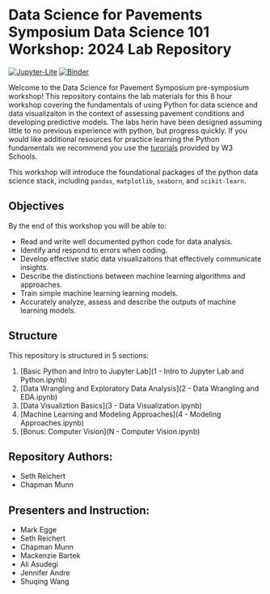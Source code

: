 # Data Science for Pavements Symposium Data Science 101 Workshop: 2024 Lab Repository

[![Jupyter-Lite](https://jupyterlite.rtfd.io/en/latest/_static/badge.svg)](https://markegge.github.io/dsps/)
[![Binder](https://mybinder.org/badge_logo.svg)](https://mybinder.org/v2/git/https%3A%2F%2Fbitbucket.org%2Fhigh-street%2Fdsps24/main)

Welcome to the Data Science for Pavement Symposium pre-symposium workshop! This repository contains the lab materials for this 8 hour workshop covering the fundamentals of using Python for data science and data visualizaiton in the context of assessing pavement conditions and developing predictive models. The labs herin have been designed assuming little to no previous experience with python, but progress quickly. If you would like additional resources for practice learning the Python fundamentals we recommend you use the [turorials](https://www.w3schools.com/python/python_intro.asp) provided by W3 Schools.

This workshop will introduce the foundational packages of the python data science stack, including `pandas`,  `matplotlib`, `seaborn`, and `scikit-learn`.

## Objectives
By the end of this workshop you will be able to:
- Read and write well documented python code for data analysis.
- Identify and respond to errors when coding.
- Develop effective static data visualizaitons that effectively communicate insights.
- Describe the distinctions between machine learning algorithms and approaches.
- Train simple machine learning learning models.
- Accurately analyze, assess and describe the outputs of machine learning models.

## Structure
This repository is structured in 5 sections:
1. [Basic Python and Intro to Jupyter Lab](1 - Intro to Jupyter Lab and Python.ipynb)
2. [Data Wrangling and Exploratory Data Analysis](2 - Data Wrangling and EDA.ipynb)
3. [Data Visualiztion Basics](3 - Data Visualization.ipynb)
4. [Machine Learning and Modeling Approaches](4 - Modeling Approaches.ipynb)
5. [Bonus: Computer Vision](N - Computer Vision.ipynb)

## Repository Authors:
- Seth Reichert
- Chapman Munn

## Presenters and Instruction:
- Mark Egge
- Seth Reichert
- Chapman Munn
- Mackenzie Bartek
- Ali Asudegi
- Jennifer Andre
- Shuqing Wang